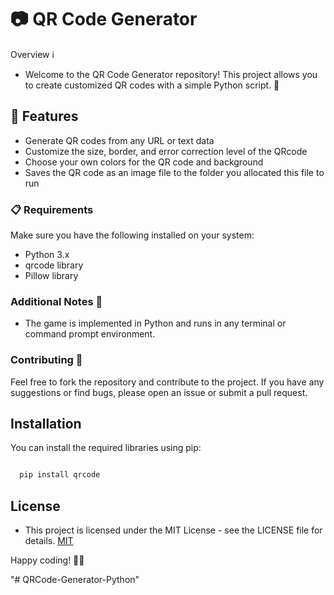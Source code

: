 
# 📷 QR Code Generator

Overview ℹ️
- Welcome to the QR Code Generator repository! This project allows you to create customized QR codes with a simple Python script. 🎉



## 🌟 Features

- Generate QR codes from any URL or text data
- Customize the size, border, and error correction level of the    QRcode
- Choose your own colors for the QR code and background
- Saves the QR code as an image file to the folder you allocated this file to run
### 📋 Requirements
Make sure you have the following installed on your system:
- Python 3.x
- qrcode library
- Pillow library

### Additional Notes 📝
- The game is implemented in Python and runs in any terminal or command prompt environment.

### Contributing 🤝

Feel free to fork the repository and contribute to the project. If you have any suggestions or find bugs, please open an issue or submit a pull request.




## Installation

You can install the required libraries using pip:

```bash

  pip install qrcode

```
    
## License

- This project is licensed under the MIT License - see the LICENSE file for details.
[MIT](https://choosealicense.com/licenses/mit/)


Happy coding! 🚀✨

"# QRCode-Generator-Python" 
